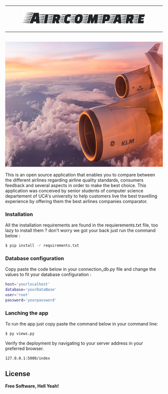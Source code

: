 
<div align="center">
  <hr />
  <p>
      <img width="400" src="static/img/logo.png" alt="Awesome Morocco" />

  </p>
  <hr />
  <br />
</div>

<img src="static/img/plane.jpg" width="1000" height="400" />


This is an open source application that enables you to compare between the different airlines regarding airline quality standards, consumers feedback and several aspects in order to make the best choice. This application was conceived by senior students of computer science departement of UCA's university to help customers live the best travelling experience by offering them the best airlines companies comparator.


### Installation


All the installation requirements are found in the requierements.txt file, too lazy to install them ?
don't worry we got your back just run the command below : 

```sh
$ pip install -r requirements.txt
```

### Database configuration 
Copy paste the code below in your connection_db.py file and change the values to fit your database configuration :
```sh
host='yourlocalhost'
database='yourDataBase'
user='root'
password='yourpassword'
```

### Lanching the app
To run the app just copy paste the command below in your command line:
```sh
$ py views.py
```

Verify the deployment by navigating to your server address in your preferred browser.

```sh
127.0.0.1:5000/index
```


License
----


**Free Software, Hell Yeah!**





